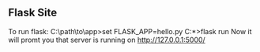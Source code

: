##  Flask Site ##

To run flask:
C:\path\to\app>set FLASK_APP=hello.py
C:\*>flask run
Now it will promt you that server is running on http://127.0.0.1:5000/